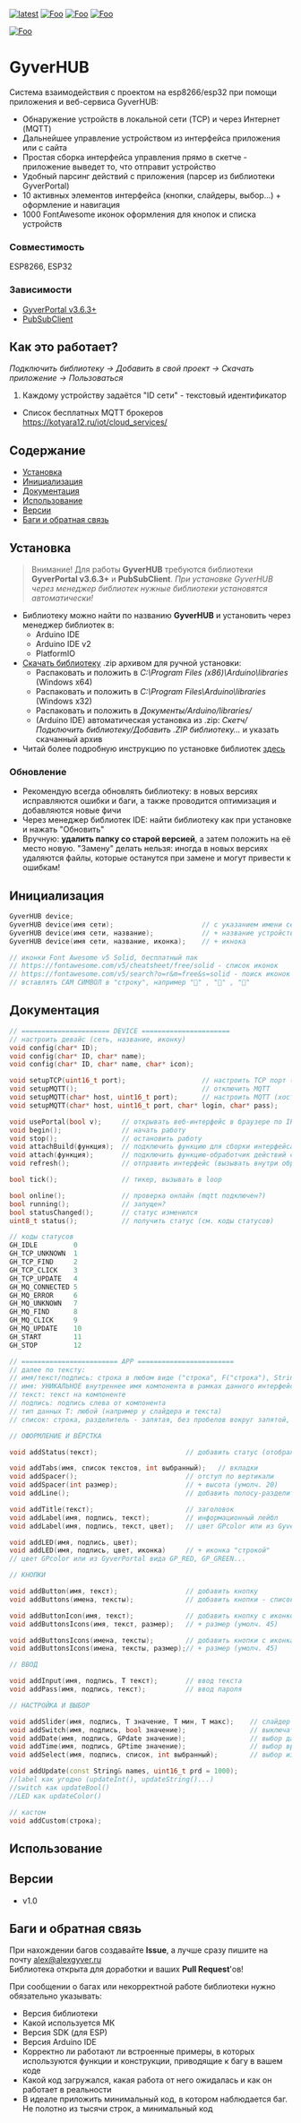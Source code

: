 [![latest](https://img.shields.io/github/v/release/GyverLibs/GyverHUB.svg?color=brightgreen)](https://github.com/GyverLibs/GyverHUB/releases/latest/download/GyverHUB.zip)
[![Foo](https://img.shields.io/badge/Website-AlexGyver.ru-blue.svg?style=flat-square)](https://alexgyver.ru/)
[![Foo](https://img.shields.io/badge/%E2%82%BD$%E2%82%AC%20%D0%9D%D0%B0%20%D0%BF%D0%B8%D0%B2%D0%BE-%D1%81%20%D1%80%D1%8B%D0%B1%D0%BA%D0%BE%D0%B9-orange.svg?style=flat-square)](https://alexgyver.ru/support_alex/)
[![Foo](https://img.shields.io/badge/README-ENGLISH-blueviolet.svg?style=flat-square)](https://github-com.translate.goog/GyverLibs/GyverHUB?_x_tr_sl=ru&_x_tr_tl=en)  

[![Foo](https://img.shields.io/badge/ПОДПИСАТЬСЯ-НА%20ОБНОВЛЕНИЯ-brightgreen.svg?style=social&logo=telegram&color=blue)](https://t.me/GyverLibs)

# GyverHUB
Система взаимодействия с проектом на esp8266/esp32 при помощи приложения и веб-сервиса GyverHUB:
- Обнаружение устройств в локальной сети (TCP) и через Интернет (MQTT)
- Дальнейшее управление устройством из интерфейса приложения или с сайта
- Простая сборка интерфейса управления прямо в скетче - приложение выведет то, что отправит устройство
- Удобный парсинг действий с приложения (парсер из библиотеки GyverPortal)
- 10 активных элементов интерфейса (кнопки, слайдеры, выбор...) + оформление и навигация
- 1000 FontAwesome иконок оформления для кнопок и списка устройств

### Совместимость
ESP8266, ESP32

### Зависимости
- [GyverPortal v3.6.3+](https://github.com/GyverLibs/GyverPortal)
- [PubSubClient](https://github.com/knolleary/pubsubclient)

## Как это работает?
*Подключить библиотеку -> Добавить в свой проект -> Скачать приложение -> Пользоваться*  

1. Каждому устройству задаётся "ID сети" - текстовый идентификатор

- Список бесплатных MQTT брокеров https://kotyara12.ru/iot/cloud_services/

## Содержание
- [Установка](#install)
- [Инициализация](#init)
- [Документация](#docs)
- [Использование](#usage)
- [Версии](#versions)
- [Баги и обратная связь](#feedback)

<a id="install"></a>
## Установка
> Внимание! Для работы **GyverHUB** требуются библиотеки **GyverPortal v3.6.3+** и **PubSubClient**. *При установке GyverHUB через менеджер библиотек нужные библиотеки установятся автоматически!*

- Библиотеку можно найти по названию **GyverHUB** и установить через менеджер библиотек в:
    - Arduino IDE
    - Arduino IDE v2
    - PlatformIO
- [Скачать библиотеку](https://github.com/GyverLibs/GyverHUB/archive/refs/heads/main.zip) .zip архивом для ручной установки:
    - Распаковать и положить в *C:\Program Files (x86)\Arduino\libraries* (Windows x64)
    - Распаковать и положить в *C:\Program Files\Arduino\libraries* (Windows x32)
    - Распаковать и положить в *Документы/Arduino/libraries/*
    - (Arduino IDE) автоматическая установка из .zip: *Скетч/Подключить библиотеку/Добавить .ZIP библиотеку…* и указать скачанный архив
- Читай более подробную инструкцию по установке библиотек [здесь](https://alexgyver.ru/arduino-first/#%D0%A3%D1%81%D1%82%D0%B0%D0%BD%D0%BE%D0%B2%D0%BA%D0%B0_%D0%B1%D0%B8%D0%B1%D0%BB%D0%B8%D0%BE%D1%82%D0%B5%D0%BA)

### Обновление
- Рекомендую всегда обновлять библиотеку: в новых версиях исправляются ошибки и баги, а также проводится оптимизация и добавляются новые фичи
- Через менеджер библиотек IDE: найти библиотеку как при установке и нажать "Обновить"
- Вручную: **удалить папку со старой версией**, а затем положить на её место новую. "Замену" делать нельзя: иногда в новых версиях удаляются файлы, которые останутся при замене и могут привести к ошибкам!

<a id="init"></a>
## Инициализация
```cpp
GyverHUB device;
GyverHUB device(имя сети);                      // с указанием имени сети
GyverHUB device(имя сети, название);            // + название устройства
GyverHUB device(имя сети, название, иконка);    // + икнока

// иконки Font Awesome v5 Solid, бесплатный пак
// https://fontawesome.com/v5/cheatsheet/free/solid - список иконок
// https://fontawesome.com/v5/search?o=r&m=free&s=solid - поиск иконок
// вставлять САМ СИМВОЛ в "строку", например "" , "" , ""
```

<a id="docs"></a>
## Документация
```cpp
// ====================== DEVICE ======================
// настроить девайс (сеть, название, иконку)
void config(char* ID);
void config(char* ID, char* name);
void config(char* ID, char* name, char* icon);

void setupTCP(uint16_t port);                   // настроить TCP порт (умолч. 50000)
void setupMQTT();                               // отключить MQTT
void setupMQTT(char* host, uint16_t port);      // настроить MQTT (хост, порт)
void setupMQTT(char* host, uint16_t port, char* login, char* pass);     // + логин, пароль

void usePortal(bool v);     // открывать веб-интерфейс в браузере по IP устройства по долгому клику (умолч. false)
void begin();               // начать работу
void stop();                // остановить работу
void attachBuild(функция);  // подключить функцию для сборки интерфейса
void attach(функция);       // подключить функцию-обработчик действий с приложения
void refresh();             // отправить интерфейс (вызывать внутри обработчика действия)

bool tick();                // тикер, вызывать в loop

bool online();              // проверка онлайн (mqtt подключен?)
bool running();             // запущен?
bool statusChanged();       // статус изменился
uint8_t status();           // получить статус (см. коды статусов)

// коды статусов
GH_IDLE         0
GH_TCP_UNKNOWN  1
GH_TCP_FIND     2
GH_TCP_CLICK    3
GH_TCP_UPDATE   4
GH_MQ_CONNECTED 5
GH_MQ_ERROR     6
GH_MQ_UNKNOWN   7
GH_MQ_FIND      8
GH_MQ_CLICK     9
GH_MQ_UPDATE    10
GH_START        11
GH_STOP         12

// ======================== APP ========================
// далее по тексту:
// имя/текст/подпись: строка в любом виде ("строка", F("строка"), String, char*)
// имя: УНИКАЛЬНОЕ внутреннее имя компонента в рамках данного интерфейса
// текст: текст на компоненте
// подпись: подпись слева от компонента
// тип данных Т: любой (например у слайдера и текста)
// список: строка, разделитель - запятая, без пробелов вокруг запятой, например "значение 1,имя2,кнопка 2,STOP"

// ОФОРМЛЕНИЕ И ВЁРСТКА

void addStatus(текст);                      // добавить статус (отображается под сигналом WiFi)

void addTabs(имя, список текстов, int выбранный);   // вкладки
void addSpacer();                           // отступ по вертикали
void addSpacer(int размер);                 // + высота (умолч. 20)
void addLine();                             // добавить полосу-разделитель

void addTitle(текст);                       // заголовок
void addLabel(имя, подпись, текст);         // информационный лейбл
void addLabel(имя, подпись, текст, цвет);   // цвет GPcolor или из GyverPortal вида GP_RED, GP_GREEN...

void addLED(имя, подпись, цвет);
void addLED(имя, подпись, цвет, иконка)     // + иконка "строкой"
// цвет GPcolor или из GyverPortal вида GP_RED, GP_GREEN...

// КНОПКИ

void addButton(имя, текст);                 // добавить кнопку
void addButtons(имена, тексты);             // добавить кнопки - список надписей на кнопках

void addButtonIcon(имя, текст);             // добавить кнопку с иконкой
void addButtonsIcons(имя, текст, размер);   // + размер (умолч. 45)

void addButtonsIcons(имена, тексты);        // добавить кнопки с иконками - список иконок (например ",,")
void addButtonsIcons(имена, тексты, размер);// + размер (умолч. 45)

// ВВОД

void addInput(имя, подпись, T текст);       // ввод текста
void addPass(имя, подпись, текст);          // ввод пароля

// НАСТРОЙКА И ВЫБОР

void addSlider(имя, подпись, T значение, T мин, T макс);    // слайдер
void addSwitch(имя, подпись, bool значение);                // выключатель
void addDate(имя, подпись, GPdate значение);                // выбор даты
void addTime(имя, подпись, GPtime значение);                // выбор времени
void addSelect(имя, подпись, список, int выбранный);        // выбор из списка

void addUpdate(const String& names, uint16_t prd = 1000);
//label как угодно (updateInt(), updateString()...)
//switch как updateBool()
//LED как updateColor()

// кастом
void addCustom(строка);
```

<a id="usage"></a>
## Использование


<a id="versions"></a>
## Версии
- v1.0


<a id="feedback"></a>
## Баги и обратная связь
При нахождении багов создавайте **Issue**, а лучше сразу пишите на почту [alex@alexgyver.ru](mailto:alex@alexgyver.ru)  
Библиотека открыта для доработки и ваших **Pull Request**'ов!

При сообщении о багах или некорректной работе библиотеки нужно обязательно указывать:
- Версия библиотеки
- Какой используется МК
- Версия SDK (для ESP)
- Версия Arduino IDE
- Корректно ли работают ли встроенные примеры, в которых используются функции и конструкции, приводящие к багу в вашем коде
- Какой код загружался, какая работа от него ожидалась и как он работает в реальности
- В идеале приложить минимальный код, в котором наблюдается баг. Не полотно из тысячи строк, а минимальный код
